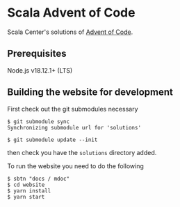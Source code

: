 # Scala Advent of Code

Scala Center's solutions of [Advent of Code](https://adventofcode.com/).

## Prerequisites

Node.js v18.12.1+ (LTS)

## Building the website for development

First check out the git submodules necessary
```text
$ git submodule sync
Synchronizing submodule url for 'solutions'

$ git submodule update --init
```

then check you have the `solutions` directory added.

To run the website you need to do the following

```
$ sbtn "docs / mdoc"
$ cd website
$ yarn install
$ yarn start
```
